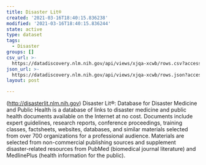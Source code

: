 ```yaml
---
title: Disaster Lit®
created: '2021-03-16T18:40:15.836238'
modified: '2021-03-16T18:40:15.836244'
state: active
type: dataset
tags:
  - Disaster
groups: []
csv_url: >-
  https://datadiscovery.nlm.nih.gov/api/views/xjqa-xcwb/rows.csv?accessType=DOWNLOAD
json_url: >-
  https://datadiscovery.nlm.nih.gov/api/views/xjqa-xcwb/rows.json?accessType=DOWNLOAD
layout: post

---
```

(http://disasterlit.nlm.nih.gov) Disaster Lit®: Database for Disaster Medicine and Public Health is a database of links to disaster medicine and public health documents available on the Internet at no cost. Documents include expert guidelines, research reports, conference proceedings, training classes, factsheets, websites, databases, and similar materials selected from over 700 organizations for a professional audience. Materials are selected from non-commercial publishing sources and supplement disaster-related resources from PubMed (biomedical journal literature) and MedlinePlus (health information for the public).

